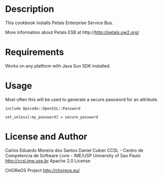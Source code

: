 Description
====

This cookbook installs Petals Enterprise Service Bus. 

More information about Petals ESB at http://http://petals.ow2.org/

Requirements
====

Works on any platform with Java Sun SDK installed.

Usage
====

Most often this will be used to generate a secure password for an attribute.

    include Opscode::OpenSSL::Password

    set_unless[:my_password] = secure_password

License and Author
====

Carlos Eduardo Moreira dos Santos
Daniel Cukier
CCSL - Centro de Competencia de Software Livre - IME/USP
University of Sao Paulo
http://ccsl.ime.usp.br
Apache 2.0 License

CHOReOS Project
http://choreos.eu/

